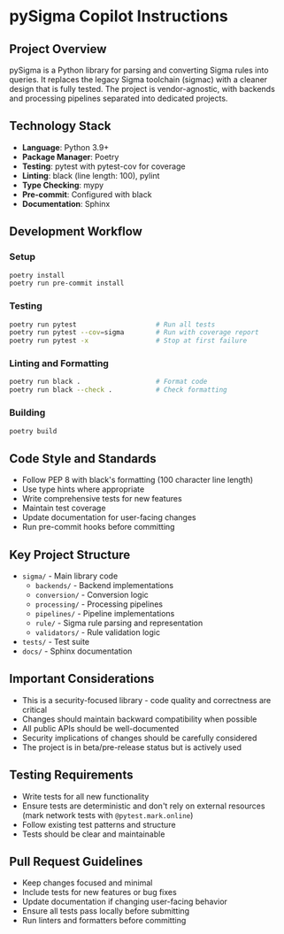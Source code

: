 # pySigma Copilot Instructions

## Project Overview

pySigma is a Python library for parsing and converting Sigma rules into queries. It replaces the legacy Sigma toolchain (sigmac) with a cleaner design that is fully tested. The project is vendor-agnostic, with backends and processing pipelines separated into dedicated projects.

## Technology Stack

- **Language**: Python 3.9+
- **Package Manager**: Poetry
- **Testing**: pytest with pytest-cov for coverage
- **Linting**: black (line length: 100), pylint
- **Type Checking**: mypy
- **Pre-commit**: Configured with black
- **Documentation**: Sphinx

## Development Workflow

### Setup
```bash
poetry install
poetry run pre-commit install
```

### Testing
```bash
poetry run pytest                    # Run all tests
poetry run pytest --cov=sigma        # Run with coverage report
poetry run pytest -x                 # Stop at first failure
```

### Linting and Formatting
```bash
poetry run black .                   # Format code
poetry run black --check .           # Check formatting
```

### Building
```bash
poetry build
```

## Code Style and Standards

- Follow PEP 8 with black's formatting (100 character line length)
- Use type hints where appropriate
- Write comprehensive tests for new features
- Maintain test coverage
- Update documentation for user-facing changes
- Run pre-commit hooks before committing

## Key Project Structure

- `sigma/` - Main library code
  - `backends/` - Backend implementations
  - `conversion/` - Conversion logic
  - `processing/` - Processing pipelines
  - `pipelines/` - Pipeline implementations
  - `rule/` - Sigma rule parsing and representation
  - `validators/` - Rule validation logic
- `tests/` - Test suite
- `docs/` - Sphinx documentation

## Important Considerations

- This is a security-focused library - code quality and correctness are critical
- Changes should maintain backward compatibility when possible
- All public APIs should be well-documented
- Security implications of changes should be carefully considered
- The project is in beta/pre-release status but is actively used

## Testing Requirements

- Write tests for all new functionality
- Ensure tests are deterministic and don't rely on external resources (mark network tests with `@pytest.mark.online`)
- Follow existing test patterns and structure
- Tests should be clear and maintainable

## Pull Request Guidelines

- Keep changes focused and minimal
- Include tests for new features or bug fixes
- Update documentation if changing user-facing behavior
- Ensure all tests pass locally before submitting
- Run linters and formatters before committing
